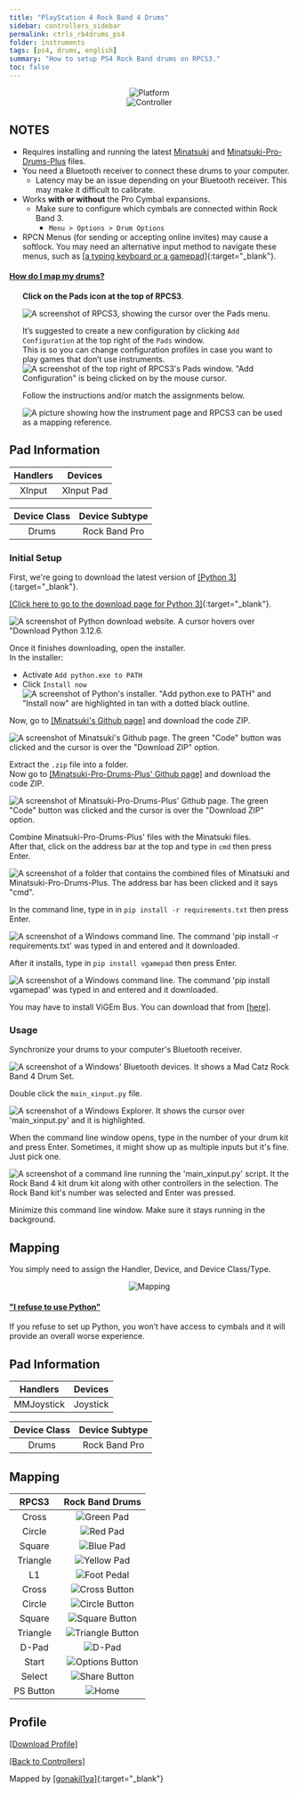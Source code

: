 ```yaml
---
title: "PlayStation 4 Rock Band 4 Drums"
sidebar: controllers_sidebar
permalink: ctrls_rb4drums_ps4
folder: instruments
tags: [ps4, drums, english]
summary: "How to setup PS4 Rock Band drums on RPCS3."
toc: false
---
```


<div align="center"> <img src="https://rb3pc.milohax.org/images/instruments/plat/ps4.png" alt="Platform" title="Platform"></div>

<div align="center"> <img src="https://rb3pc.milohax.org/images/instruments/cont/rb4drmscontroller.png" alt="Controller" title="Controller"></div>

## NOTES

* Requires installing and running the latest [Minatsuki](https://github.com/yanagiragi/Minatsuki/archive/refs/heads/main.zip) and [Minatsuki-Pro-Drums-Plus](https://github.com/stefman69/Minatsuki-Pro-Drums-Plus) files.
* You need a Bluetooth receiver to connect these drums to your computer.
    * Latency may be an issue depending on your Bluetooth receiver. This may make it difficult to calibrate.
* Works **with or without** the Pro Cymbal expansions.
    * Make sure to configure which cymbals are connected within Rock Band 3.
        * `Menu > Options > Drum Options`
* RPCN Menus (for sending or accepting online invites) may cause a softlock. You may need an alternative input method to navigate these menus, such as [[a typing keyboard or a gamepad]](https://rb3pc.milohax.org/ctrls#gamepads){:target="_blank"}.

<!-- Map Start -->
<div class="panel-group" id="accordion">
                    <div class="panel panel-default">
                        <div class="panel-heading">
                            <h4 class="panel-title">
                                <a class="noCrossRef accordion-toggle" data-toggle="collapse" data-parent="#accordion" href="#how-to-map-pads">How do I map my drums?</a>
                            </h4>
                        </div>
                        <div id="how-to-map-pads" class="panel-collapse collapse noCrossRef">
                            <div class="panel-body">
<ul>
<p><strong>Click on the Pads icon at the top of RPCS3</strong>.</p>
<p><img src="https://rb3pc.milohax.org/images/instruments/rpcs3pad.png" alt="A screenshot of RPCS3, showing the cursor over the Pads menu." title="Pads"></p>
<p>It’s suggested to create a new configuration by clicking <code>Add Configuration</code> at the top right of the <code>Pads</code> window.<br>
This is so you can change configuration profiles in case you want to play games that don’t use instruments.<br>
<img src="https://rb3pc.milohax.org/images/instruments/rpcs3padprofadd.png" alt="A screenshot of the top right of RPCS3's Pads window. &quot;Add Configuration&quot; is being clicked on by the mouse cursor." title="Add Configuration"></p>
<p>Follow the instructions and/or match the assignments below.</p>
<p><img src="https://rb3pc.milohax.org/images/instruments/padlegend.png" alt="A picture showing how the instrument page and RPCS3 can be used as a mapping reference." title="Mapping the Rock Band Hofner"></p>
</ul>
                            </div>
                        </div>
                    </div>
</div>
<!-- Map End -->

## Pad Information

| Handlers | Devices |
|:--------:|:-------:|
| XInput | XInput Pad |

| Device Class | Device Subtype |
|:------------:|:--------------:|
| Drums | Rock Band Pro |

### Initial Setup
First, we're going to download the latest version of [[Python 3]](https://www.python.org/downloads/){:target="_blank"}.

[[Click here to go to the download page for Python 3]](https://www.python.org/downloads/){:target="_blank"}.

![A screenshot of Python download website. A cursor hovers over "Download Python 3.12.6.](https://rb3pc.milohax.org/images/xtra/rpc/pydl.png "Python 3.12.6")

Once it finishes downloading, open the installer.  
In the installer:  
* Activate `Add python.exe to PATH`
* Click `Install now`  
![A screenshot of Python's installer. "Add python.exe to PATH" and "Install now" are highlighted in tan with a dotted black outline.](https://rb3pc.milohax.org/images/xtra/rpc/pyinstall.png "Python 3.12.6")

Now, go to [[Minatsuki's Github page]](https://github.com/yanagiragi/Minatsuki) and download the code ZIP.

![A screenshot of Minatsuki's Github page. The green "Code" button was clicked and the cursor is over the "Download ZIP" option.](https://rb3pc.milohax.org/images/instruments/xtra/rb4/mina1.png "Github: Minatsuki")

Extract the `.zip` file into a folder.  
Now go to [[Minatsuki-Pro-Drums-Plus' Github page]](https://github.com/stefman69/Minatsuki-Pro-Drums-Plus) and download the code ZIP.

![A screenshot of Minatsuki-Pro-Drums-Plus' Github page. The green "Code" button was clicked and the cursor is over the "Download ZIP" option.](https://rb3pc.milohax.org/images/instruments/xtra/rb4/mina2.png "Github: Minatsuki-Pro-Drums-Plus")

Combine Minatsuki-Pro-Drums-Plus' files with the Minatsuki files.  
After that, click on the address bar at the top and type in `cmd` then press Enter.

![A screenshot of a folder that contains the combined files of Minatsuki and Minatsuki-Pro-Drums-Plus. The address bar has been clicked and it says "cmd".](https://rb3pc.milohax.org/images/instruments/xtra/rb4/mina3.png "Explorer: Minatsuki")

In the command line, type in in `pip install -r requirements.txt` then press Enter.

![A screenshot of a Windows command line. The command 'pip install -r requirements.txt' was typed in and entered and it downloaded.](https://rb3pc.milohax.org/images/instruments/xtra/rb4/mina4.png "cmd: pywinusb")

After it installs, type in `pip install vgamepad` then press Enter.

![A screenshot of a Windows command line. The command 'pip install vgamepad' was typed in and entered and it downloaded.](https://rb3pc.milohax.org/images/instruments/xtra/rb4/mina5.png "cmd: vgamepad")

You may have to install ViGEm Bus. You can download that from [[here]](https://vigembusdriver.com/download/).

### Usage
Synchronize your drums to your computer's Bluetooth receiver.

![A screenshot of a Windows' Bluetooth devices. It shows a Mad Catz Rock Band 4 Drum Set.](https://rb3pc.milohax.org/images/instruments/xtra/rb4/ps41.png "Bluetooth devices")

Double click the `main_xinput.py` file.

![A screenshot of a Windows Explorer. It shows the cursor over 'main_xinput.py' and it is highlighted.](https://rb3pc.milohax.org/images/instruments/xtra/rb4/ps42.png "main_xinput")

When the command line window opens, type in the number of your drum kit and press Enter. Sometimes, it might show up as multiple inputs but it's fine. Just pick one.

![A screenshot of a command line running the 'main_xinput.py' script. It the Rock Band 4 kit drum kit along with other controllers in the selection. The Rock Band kit's number was selected and Enter was pressed.](https://rb3pc.milohax.org/images/instruments/xtra/rb4/ps43.png "main_xinput")

Minimize this command line window. Make sure it stays running in the background.





## Mapping

You simply need to assign the Handler, Device, and Device Class/Type.

<div align="center"> <img src="https://rb3pc.milohax.org/images/instruments/maps/drmsxomapping.png" alt="Mapping" title="Mapping"></div>


<div class="panel-group" id="accordion">
                    <div class="panel panel-default">
                        <div class="panel-heading">
                            <h4 class="panel-title">
                                <a class="noCrossRef accordion-toggle" data-toggle="collapse" data-parent="#accordion" href="#collapseOne">"I refuse to use Python"</a>
                            </h4>
                        </div>
                        <div id="collapseOne" class="panel-collapse collapse noCrossRef">
                            <div class="panel-body">
                                <p>If you refuse to set up Python, you won’t have access to cymbals and it will provide an overall worse experience.</p>
<h2 id="pad-information">Pad Information</h2>

<table>
<thead>
<tr>
<th align="center">Handlers</th>
<th align="center">Devices</th>
</tr>
</thead>
<tbody>
<tr>
<td align="center">MMJoystick</td>
<td align="center">Joystick</td>
</tr>
</tbody>
</table>
<table>
<thead>
<tr>
<th align="center">Device Class</th>
<th align="center">Device Subtype</th>
</tr>
</thead>
<tbody>
<tr>
<td align="center">Drums</td>
<td align="center">Rock Band Pro</td>
</tr>
</tbody>
</table><h2 id="mapping">Mapping</h2>

<table>
<thead>
<tr>
<th align="center"><strong>RPCS3</strong></th>
<th align="center"><strong>Rock Band Drums</strong></th>
</tr>
</thead>
<tbody>
<tr>
<td align="center">Cross</td>
<td align="center"><img src="https://rb3pc.milohax.org/images/btns/drms/rb/gp.png" alt="Green Pad" title="Green Pad"></td>
</tr>
<tr>
<td align="center">Circle</td>
<td align="center"><img src="https://rb3pc.milohax.org/images/btns/drms/rb/rp.png" alt="Red Pad" title="Red Pad"></td>
</tr>
<tr>
<td align="center">Square</td>
<td align="center"><img src="https://rb3pc.milohax.org/images/btns/drms/rb/bp.png" alt="Blue Pad" title="Blue Pad"></td>
</tr>
<tr>
<td align="center">Triangle</td>
<td align="center"><img src="https://rb3pc.milohax.org/images/btns/drms/rb/yp.png" alt="Yellow Pad" title="Yellow Pad"></td>
</tr>
<tr>
<td align="center">L1</td>
<td align="center"><img src="https://rb3pc.milohax.org/images/btns/drms/rb/kp.png" alt="Foot Pedal" title="Foot Pedal"></td>
</tr>
<tr>
<td align="center">Cross</td>
<td align="center"><img src="https://rb3pc.milohax.org/images/btns/ctrls/ps4/x.png" alt="Cross Button" title="Cross Button"></td>
</tr>
<tr>
<td align="center">Circle</td>
<td align="center"><img src="https://rb3pc.milohax.org/images/btns/ctrls/ps4/o.png" alt="Circle Button" title="Circle Button"></td>
</tr>
<tr>
<td align="center">Square</td>
<td align="center"><img src="https://rb3pc.milohax.org/images/btns/ctrls/ps4/s.png" alt="Square Button" title="Square Button"></td>
</tr>
<tr>
<td align="center">Triangle</td>
<td align="center"><img src="https://rb3pc.milohax.org/images/btns/ctrls/ps4/t.png" alt="Triangle Button" title="Triangle Button"></td>
</tr>
<tr>
<td align="center">D-Pad</td>
<td align="center"><img src="https://rb3pc.milohax.org/images/btns/ctrls/ps4/dp.png" alt="D-Pad" title="D-Pad"></td>
</tr>
<tr>
<td align="center">Start</td>
<td align="center"><img src="https://rb3pc.milohax.org/images/btns/ctrls/ps4/opt.png" alt="Options Button" title="Options Button"></td>
</tr>
<tr>
<td align="center">Select</td>
<td align="center"><img src="https://rb3pc.milohax.org/images/btns/ctrls/ps4/shr.png" alt="Share Button" title="Share Button"></td>
</tr>
<tr>
<td align="center">PS Button</td>
<td align="center"><img src="https://rb3pc.milohax.org/images/btns/drms/rb/home.png" alt="Home" title="Home"></td>
</tr>
</tbody>
</table><h2 id="profile">Profile</h2>
<p><a href="https://github.com/hmxmilohax/rb3-pc/raw/refs/heads/main/downloads/instrument-repo/PS4%20Rock%20Band%20Drums.7z">[Download Profile]</a></p>
                            </div>
                        </div>
                    <!-- /.panel -->
</div>

[[Back to Controllers]](https://rb3pc.milohax.org/ctrls#instrument-list)

Mapped by [[gonakil1ya]](https://gonakillya.neocities.org){:target="_blank"}
